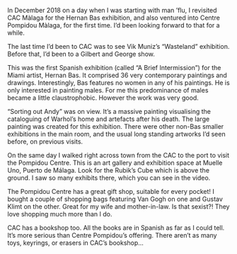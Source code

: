 In December 2018 on a day when I was starting with man ’flu, I revisited CAC Màlaga for the Hernan Bas exhibition, and also ventured into Centre Pompidou Màlaga, for the first time. I’d been looking forward to that for a while.  

The last time I’d been to CAC was to see Vik Muniz’s “Wasteland” exhibition. Before that, I’d been to a Gilbert and George show.  

This was the first Spanish exhibition (called “A Brief Intermission”) for the Miami artist, Hernan Bas. It comprised 36 very contemporary paintings and drawings. Interestingly, Bas features no women in any of his paintings. He is only interested in painting males. For me this predominance of males became a little claustrophobic. However the work was very good.  

“Sorting out Andy” was on view. It’s a massive painting visualising the cataloguing of Warhol’s home and artefacts after his death. The large painting was created for this exhibition.
There were other non-Bas smaller exhibitions in the main room, and the usual long standing artworks I’d seen before, on previous visits.  

On the same day I walked right across town from the CAC to the port to visit the Pompidou Centre. This is an art gallery and exhibition space at Muelle Uno, Puerto de Málaga. Look for the Rubik’s Cube which is above the ground. I saw so many exhibits there, which you can see in the video.  

The Pompidou Centre has a great gift shop, suitable for every pocket! I bought a couple of shopping bags featuring Van Gogh on one and Gustav Klimt on the other. Great for my wife and mother-in-law. Is that sexist?! They love shopping much more than I do.  

CAC has a bookshop too. All the books are in Spanish as far as I could tell. It’s more serious than Centre Pompidou’s offering. There aren’t as many toys, keyrings, or erasers in CAC’s bookshop…
